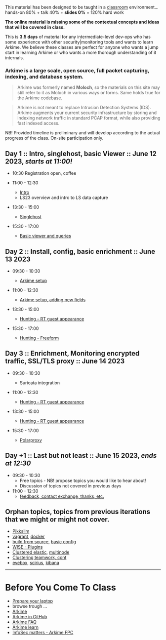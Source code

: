
This material has been designed to be taught in a [classroom](https://ccdcoe.org/training/cyber-defence-monitoring-course-large-scale-packet-capture-analysis-2/) environment... hands-on 80% + talk 40% + **slides 0%** = 120% hard work

**The online material is missing some of the contextual concepts and ideas that will be covered in class.**

This is **3.5 days** of material for any intermediate-level dev-ops who has some experience with other security|monitoring tools and wants to learn Arkime. We believe these classes are perfect for anyone who wants a jump start in learning Arkime or who wants a more thorough understanding of it internals.

### Arkime is a large scale, open source, full packet capturing, indexing, and database system.

> Arkime was formerly named **Moloch**, so the materials on this site may still refer to it as Moloch in various ways or forms. Same holds true for the Arkime codebase.

> Arkime is not meant to replace Intrusion Detection Systems (IDS). Arkime augments your current security infrastructure by storing and indexing network traffic in standard PCAP format, while also providing fast indexed access.

NB! Provided timeline is preliminary and will develop according to the actual progress of the class. On-site participation only.

## Day 1 :: Intro, singlehost, basic Viewer :: June 12 2023, *starts at 11:00!*

 * 10:30 Registration open, coffee

 * 11:00 - 12:30
   * [Intro](/common/day_intro.md)
   * LS23 overview and intro to LS data capture

 * 13:30 - 15:00
   * [Singlehost](/singlehost/)
 * 15:30 - 17:00
   * [Basic viewer and queries](/Arkime/queries/#using-the-viewer)

## Day 2 :: Install, config, basic enrichment :: June 13 2023

 * 09:30 - 10:30
   * [Arkime setup](/Arkime/package_setup/)
 * 11:00 - 12:30
   * [Arkime setup, adding new fields](/Arkime/package_setup/)

 * 13:30 - 15:00
   * [Hunting - RT guest appearance](/Arkime/queries/#hunting-trip)
 * 15:30 - 17:00
   * [Hunting - Freeform](/Arkime/queries/#hunting-trip)

## Day 3 :: Enrichment, Monitoring encrypted traffic, SSL/TLS proxy :: June 14 2023

 * 09:30 - 10:30
   * Suricata integration
 * 11:00 - 12:30
   * [Hunting - RT guest appearance](/Arkime/queries/#hunting-trip)

 * 13:30 - 15:00
   * [Hunting - RT guest appearance](/Arkime/queries/#hunting-trip)
 * 15:30 - 17:00
   * [Polarproxy](/Arkime/polarproxy)
    
## Day +1 :: Last but not least :: June 15 2023, *ends at 12:30*

 * 09:30 - 10:30
   * Free topics - NB! propose topics you would like to hear about!
   * Discussion of topics not covered in previous days
 * 11:00 - 12:30
   * [feedback, contact exchange, thanks, etc.](/common/Closing.md)
 

## Orphan topics, topics from previous iterations that we might or might not cover.
   * [Pikksilm](/Arkime/pikksilm)
   * [vagrant](/common/vagrant/), [docker](/common/docker)
   * [build from source](/Arkime/setup/#Build), [basic config](/Arkime/setup/#Config)
   * [WISE - Plugins](/Arkime/wise#writing-a-wise-plugin)
   * [Clustered elastic](/Arkime/clustering#clustered-elasticsearch), [multinode](/Arkime/clustering#moloch-workers)
   * [Clustering teamwork, cont](/Arkime/clustering)
   * [evebox](/Suricata/indexing#evebox), [scirius](/Suricata/indexing#scirius), [kibana](/Suricata/indexing#kibana)

----

# Before You Come To Class

  * [Prepare your laptop](/Arkime/prepare-laptop.md)
  * browse trough ...
  * [Arkime](https://arkime.com/)
  * [Arkime in GitHub](https://github.com/arkime/arkime)
  * [Arkime FAQ](https://arkime.com/faq)
  * [Arkime learn](https://arkime.com/learn)
  * [InfoSec matters - Arkime FPC](http://blog.infosecmatters.net/2017/05/moloch-fpc.html)
